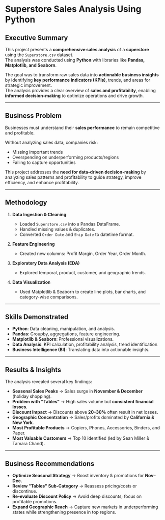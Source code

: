 # Superstore Sales Analysis Using Python

## Executive Summary
This project presents a **comprehensive sales analysis** of a **superstore** using the `Superstore.csv` dataset.  
The analysis was conducted using **Python** with libraries like **Pandas, Matplotlib, and Seaborn**.  

The goal was to transform raw sales data into **actionable business insights** by identifying **key performance indicators (KPIs)**, trends, and areas for strategic improvement.  
The analysis provides a clear overview of **sales and profitability**, enabling **informed decision-making** to optimize operations and drive growth.

---

## Business Problem
Businesses must understand their **sales performance** to remain competitive and profitable.  

Without analyzing sales data, companies risk:  
- Missing important trends  
- Overspending on underperforming products/regions  
- Failing to capture opportunities  

This project addresses the **need for data-driven decision-making** by analyzing sales patterns and profitability to guide strategy, improve efficiency, and enhance profitability.

---

## Methodology
1. **Data Ingestion & Cleaning**  
   - Loaded `Superstore.csv` into a Pandas DataFrame.  
   - Handled missing values & duplicates.  
   - Converted `Order Date` and `Ship Date` to datetime format.  

2. **Feature Engineering**  
   - Created new columns: Profit Margin, Order Year, Order Month.  

3. **Exploratory Data Analysis (EDA)**  
   - Explored temporal, product, customer, and geographic trends.  

4. **Data Visualization**  
   - Used Matplotlib & Seaborn to create line plots, bar charts, and category-wise comparisons.  

---

## Skills Demonstrated
- **Python**: Data cleaning, manipulation, and analysis.  
- **Pandas**: Groupby, aggregations, feature engineering.  
- **Matplotlib & Seaborn**: Professional visualizations.  
- **Data Analysis**: KPI calculation, profitability analysis, trend identification.  
- **Business Intelligence (BI)**: Translating data into actionable insights.  

---

## Results & Insights
The analysis revealed several key findings:  
- **Seasonal Sales Peaks** → Sales surge in **November & December** (holiday shopping).  
- **Problem with "Tables"** → High sales volume but **consistent financial losses**.  
- **Discount Impact** → Discounts above **20–30%** often result in net losses.  
- **Geographic Concentration** → Sales/profits dominated by **California & New York**.  
- **Most Profitable Products** → Copiers, Phones, Accessories, Binders, and Paper.  
- **Most Valuable Customers** → Top 10 identified (led by Sean Miller & Tamara Chand).  

---

## Business Recommendations
- **Optimize Seasonal Strategy** → Boost inventory & promotions for **Nov–Dec**.  
- **Review "Tables" Sub-Category** → Reassess pricing/costs or discontinue.  
- **Re-evaluate Discount Policy** → Avoid deep discounts; focus on profitable promotions.  
- **Expand Geographic Reach** → Capture new markets in underperforming states while strengthening presence in top regions.
